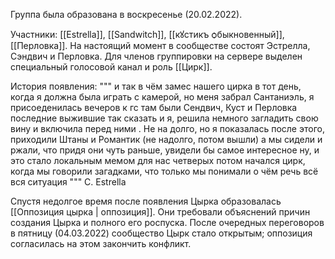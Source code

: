 Группа была образована в воскресенье (20.02.2022).

Участники: [[Estrella]], [[Sandwitch]], [[кꙋстикъ ѻбыкновенный]], [[Перловка]].
На настоящий момент в сообществе состоят Эстрелла, Сэндвич и Перловка.
Для членов группировки на сервере выделен специальный голосовой канал и роль [[Цирк]].

История появления:
"""
и так
в чём замес нашего цирка
в тот день, когда я должна была играть с камерой, но меня забрал Сантаниэль, я присоеденилась вечеров к гс
там были Сендвич, Куст и Перловка
последние выжившие так сказать
и я, решила немного загладить свою вину и включила перед ними . Не на долго, но я показалась
после этого, приходили Штаны и Романтик (не надолго, потом вышли)
а мы сидели и ржали, что придя они чуть раньше, увидели бы самое интересное
ну, и это стало локальным мемом для нас четверых
потом начался цирк, когда мы говорили загадками, что только мы понимали о чём речь
всё
вся ситуация
"""
C. Estrella

Спустя недолгое время после появления Цырка образовалась [[Оппозиция цырка | оппозиция]]. Они требовали объяснений причин создания Цырка и полного его роспуска.
После очередных переговоров в пятницу (04.03.2022) сообщество Цырк стало открытым; оппозиция согласилась на этом закончить конфликт.